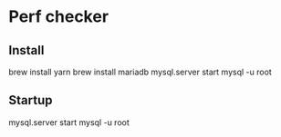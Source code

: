 # Perf checker

## Install

brew install yarn
brew install mariadb
mysql.server start
mysql -u root


## Startup
mysql.server start
mysql -u root